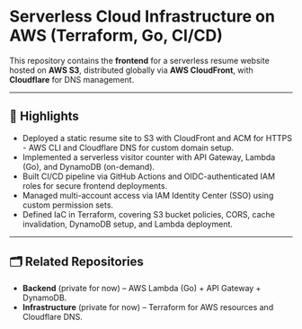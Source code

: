 # Serverless Cloud Infrastructure on AWS (Terraform, Go, CI/CD)

This repository contains the **frontend** for a serverless resume website hosted on **AWS S3**, distributed globally via **AWS CloudFront**, with **Cloudflare** for DNS management.  

---

## 🚀 Highlights
- Deployed a static resume site to S3 with CloudFront and ACM for HTTPS - AWS CLI and Cloudflare DNS for custom domain setup.
- Implemented a serverless visitor counter with API Gateway, Lambda (Go), and DynamoDB (on-demand).
- Built CI/CD pipeline via GitHub Actions and OIDC-authenticated IAM roles for secure frontend deployments.
- Managed multi-account access via IAM Identity Center (SSO) using custom permission sets.
- Defined IaC in Terraform, covering S3 bucket policies, CORS, cache invalidation, DynamoDB setup, and Lambda deployment.

---

## 🗂️ Related Repositories
- **Backend** (private for now) – AWS Lambda (Go) + API Gateway + DynamoDB.  
- **Infrastructure** (private for now) – Terraform for AWS resources and Cloudflare DNS.  
